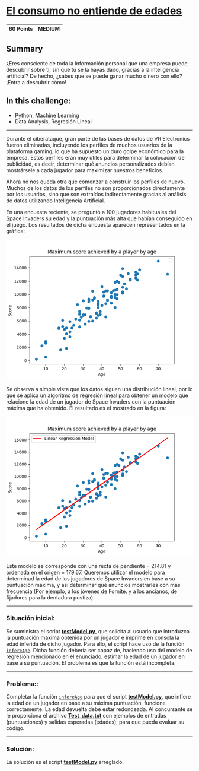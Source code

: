 # **[El consumo no entiende de edades](https://immune.hackrocks.com/challenges/start/el-consumo-no-entiende-de-edades)**

| 60 Points | MEDIUM |
|---|---|

## **Summary**
¿Eres consciente de toda la información personal que una empresa puede descubrir sobre ti, sin que tú se la hayas dado, gracias a la inteligencia artificial? De hecho, ¿sabes que se puede ganar mucho dinero con ello? ¡Entra a descubrir cómo!

## In this challenge:
- Python, Machine Learning
- Data Analysis, Regresión Lineal

---

Durante el ciberataque, gran parte de las bases de datos de VR Electronics fueron eliminadas, incluyendo los perfiles de muchos usuarios de la plataforma gaming, lo que ha supuesto un duro golpe económico para la empresa. Estos perfiles eran muy útiles para determinar la colocación de publicidad, es decir, determinar qué anuncios personalizados debían mostrársele a cada jugador para maximizar nuestros beneficios.

Ahora no nos queda otra que comenzar a construir los perfiles de nuevo. Muchos de los datos de los perfiles no son proporcionados directamente por los usuarios, sino que son extraídos indirectamente gracias al análisis de datos utilizando Inteligencia Artificial.

En una encuesta reciente, se preguntó a 100 jugadores habituales del Space Invaders su edad y la puntuación más alta que habían conseguido en el juego. Los resultados de dicha encuesta aparecen representados en la gráfica:

![Age vs score](age-score.png)

Se observa a simple vista que los datos siguen una distribución lineal, por lo que se aplica un algoritmo de regresión lineal para obtener un modelo que relacione la edad de un jugador de Space Invaders con la puntuación máxima que ha obtenido. El resultado es el mostrado en la figura:

![Age vs score - trendline](age-score-trend.png)

Este modelo se corresponde con una recta de pendiente = 214.81 y ordenada en el origen = 179.67.
Queremos utilizar el modelo para determinad la edad de los jugadores de Space Invaders en base a su puntuación máxima, y así determinar qué anuncios mostrarles con más frecuencia (Por ejemplo, a los jóvenes de Fornite. y a los ancianos, de fijadores para la dentadura postiza).

---

### **Situación inicial:**
Se suministra el script **[testModel.py](testModel.py)**, que solicita al usuario que introduzca la puntuación máxima obtenida por un jugador e imprime en consola la edad inferida de dicho jugador. Para ello, el script hace uso de la función [`infereAge`](testModel.py#L2). Dicha función debería ser capaz de, haciendo uso del modelo de regresión mencionado en el enunciado, estimar la edad de un jugador en base a su puntuación. El problema es que la función está incompleta.

---

### **Problema:**:
Completar la función [`infereAge`](testModel.py#L2) para que el script **[testModel.py](testModel.py)**, que infiere la edad de un jugador en base a su máxima puntuación, funcione correctamente. La edad devuelta debe estar redondeada. Al concursante se le proporciona el archivo **[Test_data.txt](Test_data.txt)** con ejemplos de entradas (puntuaciones) y salidas esperadas (edades), para que pueda evaluar su código.

---

### **Solución:**
La solución es el script **[testModel.py](testModel.py)** arreglado.

